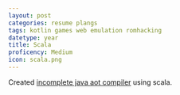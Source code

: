 ```yaml
---
layout: post
categories: resume plangs
tags: kotlin games web emulation romhacking
datetype: year
title: Scala
proficency: Medium
icon: scala.png
---
```


Created [incomplete java aot compiler](https://github.com/soywiz/java-aot) using scala.